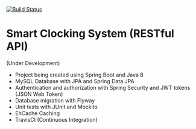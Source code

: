 [![Build Status](https://travis-ci.org/BertoRovina/smart-clocking-system-api.svg?branch=master)](https://travis-ci.org/BertoRovina/smart-clocking-system-api)

# Smart Clocking System (RESTful API)
(Under Development)


- Project being created using Spring Boot and Java 8
- MySQL Database with JPA and Spring Data JPA
- Authentication and authorization with Spring Security and JWT tokens (JSON Web Token)
- Database migration with Flyway
- Unit tests with JUnit and Mockito
- EhCache Caching
- TravisCI (Continuous Integration)
